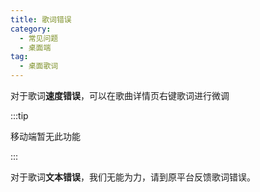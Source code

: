 ```yaml
---
title: 歌词错误
category:
  - 常见问题
  - 桌面端
tag:
  - 桌面歌词
---
```


对于歌词**速度错误**，可以在歌曲详情页右键歌词进行微调

:::tip

移动端暂无此功能

:::

对于歌词**文本错误**，我们无能为力，请到原平台反馈歌词错误。
